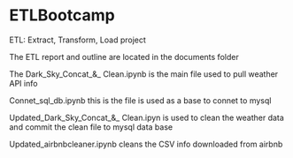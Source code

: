 # ETLBootcamp

ETL: Extract, Transform, Load project 

The ETL report and outline are located in the documents folder

The Dark_Sky_Concat_&_ Clean.ipynb is the main file used to pull weather API info

Connet_sql_db.ipynb this is the file is used as a base to connet to mysql

Updated_Dark_Sky_Concat_&_ Clean.ipyn is used to clean the weather data and commit the clean file to mysql data base

Updated_airbnbcleaner.ipynb cleans the CSV info downloaded from airbnb
